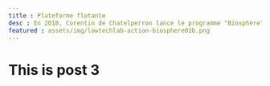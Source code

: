 ```yaml
---
title : Plateforme flotante
desc : En 2018, Corentin de Chatelperron lance le programme "Biosphère" en expérimentant une combinaison d'innovations low-tech sur une plateforme flottante en Thaïlande. Véritable "explorateur de mode de vie", sa quête est de trouver un mode de vie qui soit à la fois désirable et durable pour le futur.
featured : assets/img/lowtechlab-action-biosphere02b.png
---
```



# This is post 3